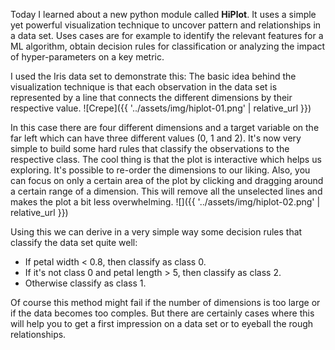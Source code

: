 Today I learned about a new python module called **HiPlot**. It uses a simple yet powerful visualization technique to uncover pattern and relationships in a data set. 
Uses cases are for example to identify the relevant features for a ML algorithm, obtain decision rules for classification or analyzing the impact of hyper-parameters on a key metric.

I used the Iris data set to demonstrate this: 
The basic idea behind the visualization technique is that each observation in the data set is represented by a line that connects the different dimensions by their respective value. 
![Crepe]({{ '../assets/img/hiplot-01.png' | relative_url }})

In this case there are four different dimensions and a target variable on the far left which can have three different values (0, 1 and 2). 
It's now very simple to build some hard rules that classify the observations to the respective class. The cool thing is that the plot is interactive which helps us exploring. It's possible to re-order the dimensions to our liking. Also, you can focus on only a certain area of the plot by clicking and dragging around a certain range of a dimension. This will remove all the unselected lines and makes the plot a bit less overwhelming.
![]({{ '../assets/img/hiplot-02.png' | relative_url }})

Using this we can derive in a very simple way some decision rules that classify the data set quite well: 
- If petal width < 0.8, then classify as class 0.
- If it's not class 0 and petal length > 5, then classify as class 2.
- Otherwise classify as class 1. 

Of course this method might fail if the number of dimensions is too large or if the data becomes too comples. But there are certainly cases where this will help you to get a first impression on a data set or to eyeball the rough relationships. 
